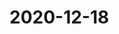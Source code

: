 
# 2020-12-18

### [<title>The Complete Guide to Effective Reading - Maarten van Doorn</title>](https://maartenvandoorn.nl/reading-guide/)

### [<title>GitHub - missing-semester-cn/missing-semester-cn.github.io: the CS missing semester Chinese version</title>](https://github.com/missing-semester-cn/missing-semester-cn.github.io)

### [<title>解决类似 /usr/lib64/libstdc++.so.6: version `GLIBCXX_3.4.21' not found 的问题 - IT笔录</title>](https://itbilu.com/linux/management/NymXRUieg.html)

### [<title>性能优化：Linux环境下合理配置大内存页 - 云+社区 - 腾讯云</title>](https://cloud.tencent.com/developer/article/1052624)

### [<title>Hugepages - Debian Wiki</title>](https://wiki.debian.org/Hugepages)

### [<title>HugeTLB Pages — The Linux Kernel  documentation</title>](https://www.kernel.org/doc/html/latest/admin-guide/mm/hugetlbpage.html)

### [<title>前言 · GitBook</title>](https://sfumecjf.github.io/cmake-examples-Chinese/)

### [<title>GitHub - by2101/OpenASR: A pytorch based end2end speech recognition system.</title>](https://github.com/by2101/OpenASR)